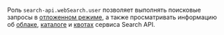 
Роль `search-api.webSearch.user` позволяет выполнять поисковые запросы в [отложенном режиме](../../../search-api/concepts/web-search.md), а также просматривать информацию об [облаке](../../../organization/concepts/manage-services.md#cloud), [каталоге](../../../resource-manager/concepts/resources-hierarchy.md#folder) и [квотах](../../../search-api/concepts/limits.md#search-api-quotas) сервиса Search API.